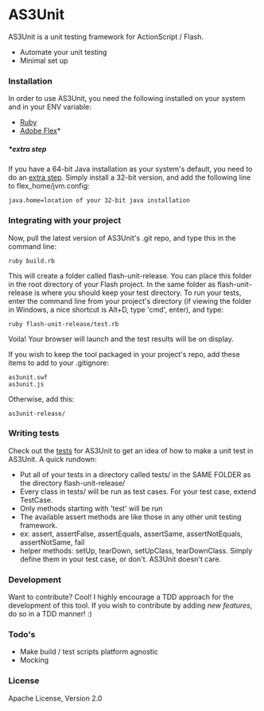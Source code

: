 # AS3Unit

AS3Unit is a unit testing framework for ActionScript / Flash.

  - Automate your unit testing
  - Minimal set up

### Installation

In order to use AS3Unit, you need the following installed on your system and in your ENV variable:

- [Ruby](https://www.ruby-lang.org/en/downloads/)
- [Adobe Flex](http://www.adobe.com/devnet/flex/flex-sdk-download.html)*
 
##### *extra step

If you have a 64-bit Java installation as your system's default, you need to do an [extra step](http://tipila.com/tips/79/cannot-find-jvm-error-in-mxmlc-windows-64bit). Simply install a 32-bit version, and add the following line to flex_home/jvm.config:
```
java.home=location of your 32-bit java installation
```
### Integrating with your project

Now, pull the latest version of AS3Unit's .git repo, and type this in the command line:
```
ruby build.rb
```

This will create a folder called flash-unit-release. You can place this folder in the root directory of your Flash project. In the same folder as flash-unit-release is where you should keep your test directory. To run your tests, enter the command line from your project's directory (if viewing the folder in Windows, a nice shortcut is Alt+D, type 'cmd', enter), and type:
```
ruby flash-unit-release/test.rb
```

Voila! Your browser will launch and the test results will be on display.

If you wish to keep the tool packaged in your project's repo, add these items to add to your .gitignore:
```
as3unit.swf
as3unit.js
```

Otherwise, add this:
```
as3unit-release/
```

### Writing tests

Check out the [tests](test/) for AS3Unit to get an idea of how to make a unit test in AS3Unit. A quick rundown:
 * Put all of your tests in a directory called tests/ in the SAME FOLDER as the directory flash-unit-release/
 * Every class in tests/ will be run as test cases. For your test case, extend TestCase.
 * Only methods starting with 'test' will be run
 * The available assert methods are like those in any other unit testing framework.
 * ex: assert, assertFalse, assertEquals, assertSame, assertNotEquals, assertNotSame, fail
 * helper methods: setUp, tearDown, setUpClass, tearDownClass. Simply define them in your test case, or don't. AS3Unit doesn't care.

### Development

Want to contribute? Cool! I highly encourage a TDD approach for the development of this tool. If you wish to contribute by adding *new features*, do so in a TDD manner! :)

### Todo's

 - Make build / test scripts platform agnostic
 - Mocking

### License

Apache License, Version 2.0
